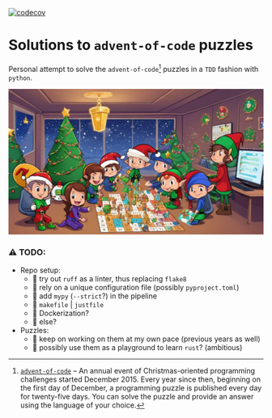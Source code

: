 [![codecov](https://codecov.io/gh/AlessandroMiola/adventofcode/graph/badge.svg?token=2URTWXTDV6)](https://codecov.io/gh/AlessandroMiola/adventofcode)

# Solutions to `advent-of-code` puzzles

Personal attempt to solve the `advent-of-code`[^aoc] puzzles in a `TDD` fashion with `python`.

![AI-generated advent-of-code illustration](./public/advent-of-code.png)

### ⚠️ TODO:
 - Repo setup:
   - 🚧 try out `ruff` as a linter, thus replacing `flake8`
   - 🚧 rely on a unique configuration file (possibly `pyproject.toml`)
   - 🚧 add `mypy` (`--strict`?) in the pipeline
   - 🚧 `makefile` | `justfile`
   - 🚧 Dockerization?
   - 🚧 else?
 - Puzzles:
   - 🚧 keep on working on them at my own pace (previous years as well)
   - 🚧 possibly use them as a playground to learn `rust`? (ambitious)


[^aoc]:
    [`advent-of-code`][aoc] – An annual event of Christmas-oriented programming challenges started December 2015.
    Every year since then, beginning on the first day of December, a programming puzzle is published every day for twenty-five days.
    You can solve the puzzle and provide an answer using the language of your choice.

[aoc]: https://adventofcode.com
